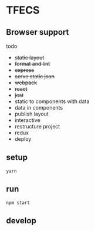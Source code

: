 # TFECS

## Browser support
todo
- ~~static layout~~
- ~~format and lint~~
- ~~express~~
- ~~serve static json~~
- ~~webpack~~
- ~~react~~
- ~~jest~~
- static to components with data
- data in components
- publish layout
- interactive
- restructure project
- redux
- deploy

## setup
`yarn`

## run
`npm start`

## develop
